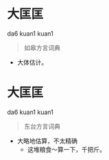 # 大匡匡
da6 kuan1 kuan1
> 如皋方言词典
- 大体估计。

# 大匡匡
da6 kuan1 kuan1
> 东台方言词典
- 大略地估算，不太精确
  - 这堆粮食～算一下，千把斤。
